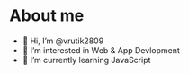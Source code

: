 # About me

- 👋 Hi, I’m @vrutik2809
- 👀 I’m interested in Web & App Devlopment
- 🌱 I’m currently learning JavaScript


<!---
vrutik2809/vrutik2809 is a ✨ special ✨ repository because its `README.md` (this file) appears on your GitHub profile.
You can click the Preview link to take a look at your changes.
--->

